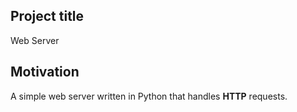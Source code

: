 ## Project title
Web Server

## Motivation
A simple web server written in Python that handles **HTTP** requests. 

